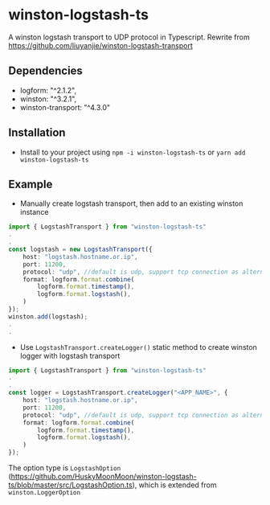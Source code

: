 # winston-logstash-ts
A winston logstash transport to UDP protocol in Typescript. Rewrite from https://github.com/liuyanjie/winston-logstash-transport

## Dependencies
- logform: "^2.1.2",
- winston: "^3.2.1",
- winston-transport: "^4.3.0"

## Installation
- Install to your project using `npm -i winston-logstash-ts` or `yarn add winston-logstash-ts`

## Example
- Manually create logstash transport, then add to an existing winston instance
```typescript
import { LogstashTransport } from "winston-logstash-ts"
.
.
const logstash = new LogstashTransport({
    host: "logstash.hostname.or.ip",
    port: 11200,
    protocol: "udp", //default is udp, support tcp connection as alternative
    format: logform.format.combine(
        logform.format.timestamp(),
        logform.format.logstash(),
    )
});
winston.add(logstash);
.
.
```
- Use `LogstashTransport.createLogger()` static method to create winston logger with logstash transport
```typescript
import { LogstashTransport } from "winston-logstash-ts"
.
.
const logger = LogstashTransport.createLogger("<APP_NAME>", {
    host: "logstash.hostname.or.ip",
    port: 11200,
    protocol: "udp", //default is udp, support tcp connection as alternative
    format: logform.format.combine(
        logform.format.timestamp(),
        logform.format.logstash(),
    )
});
```
The option type is `LogstashOption` (https://github.com/HuskyMoonMoon/winston-logstash-ts/blob/master/src/LogstashOption.ts), which is extended from `winston.LoggerOption`
